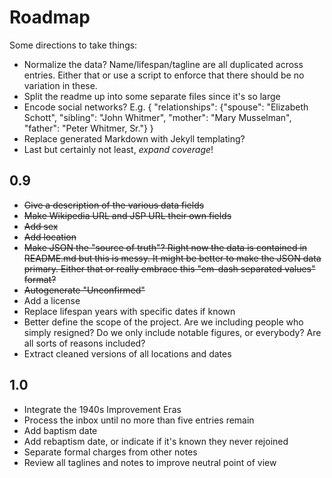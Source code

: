 # Roadmap

Some directions to take things:

* Normalize the data? Name/lifespan/tagline are all duplicated across entries. Either that or use a script to enforce that there should be no variation in these.
* Split the readme up into some separate files since it's so large
* Encode social networks? E.g. { "relationships": {"spouse": "Elizabeth Schott", "sibling": "John Whitmer", "mother": "Mary Musselman", "father": "Peter Whitmer, Sr."} }
* Replace generated Markdown with Jekyll templating?
* Last but certainly not least, _expand coverage_!

## 0.9
* ~~Give a description of the various data fields~~
* ~~Make Wikipedia URL and JSP URL their own fields~~
* ~~Add sex~~
* ~~Add location~~
* ~~Make JSON the "source of truth"? Right now the data is contained in README.md but this is messy. It might be better to make the JSON data primary. Either that or really embrace this "em-dash separated values" format?~~
* ~~Autogenerate "Unconfirmed"~~
* Add a license
* Replace lifespan years with specific dates if known
* Better define the scope of the project. Are we including people who simply resigned? Do we only include notable figures, or everybody? Are all sorts of reasons included?
* Extract cleaned versions of all locations and dates

## 1.0

* Integrate the 1940s Improvement Eras
* Process the inbox until no more than five entries remain
* Add baptism date
* Add rebaptism date, or indicate if it's known they never rejoined
* Separate formal charges from other notes
* Review all taglines and notes to improve neutral point of view
